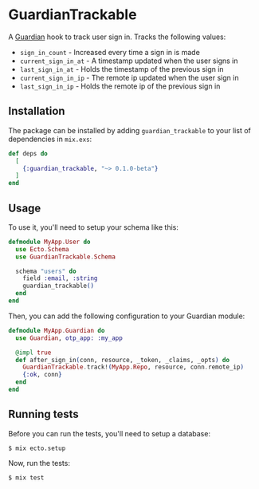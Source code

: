 # GuardianTrackable

A [Guardian](https://github.com/ueberauth/guardian) hook to track user sign in. Tracks the following values:

* `sign_in_count`      - Increased every time a sign in is made
* `current_sign_in_at` - A timestamp updated when the user signs in
* `last_sign_in_at`    - Holds the timestamp of the previous sign in
* `current_sign_in_ip` - The remote ip updated when the user sign in
* `last_sign_in_ip`    - Holds the remote ip of the previous sign in

## Installation

The package can be installed by adding `guardian_trackable` to your list of dependencies in `mix.exs`:

```elixir
def deps do
  [
    {:guardian_trackable, "~> 0.1.0-beta"}
  ]
end
```

## Usage

To use it, you'll need to setup your schema like this:

```elixir
defmodule MyApp.User do
  use Ecto.Schema
  use GuardianTrackable.Schema

  schema "users" do
    field :email, :string
    guardian_trackable()
  end
end
```

Then, you can add the following configuration to your Guardian module:

```elixir
defmodule MyApp.Guardian do
  use Guardian, otp_app: :my_app

  @impl true
  def after_sign_in(conn, resource, _token, _claims, _opts) do
    GuardianTrackable.track!(MyApp.Repo, resource, conn.remote_ip)
    {:ok, conn}
  end
end
```

## Running tests

Before you can run the tests, you'll need to setup a database:

```
$ mix ecto.setup
```

Now, run the tests:

```
$ mix test
```
